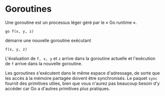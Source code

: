 # Goroutines
Une goroutine est un processus léger géré par le « Go runtime ».

    go f(x, y, z)

démarre une nouvelle goroutine exécutant

    f(x, y, z)

L'évaluation de `f, x, y` et `z` arrive dans la goroutine actuelle et l'exécution de `f` arrive dans la nouvelle goroutine.

Les goroutines s'exécutent dans le même espace d'adressage, de sorte que les accès à la mémoire partagée doivent être synchronisés.
Le paquet `sync` fournit des primitives utiles, bien que vous n'aurez pas beaucoup besoin d'y accéder car Go a d'autres primitives plus pratiques.
